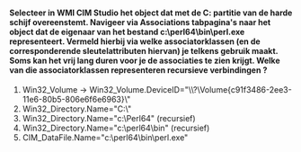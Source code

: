 #### Selecteer in WMI CIM Studio het object dat met de C: partitie van de harde schijf overeenstemt. Navigeer via Associations tabpagina's naar het object dat de eigenaar van het bestand c:\perl64\bin\perl.exe representeert. Vermeld hierbij via welke associatorklassen (en de corresponderende sleutelattributen hiervan) je telkens gebruik maakt. Soms kan het vrij lang duren voor je de associaties te zien krijgt. Welke van die associatorklassen representeren recursieve verbindingen ?


1. Win32_Volume -> Win32_Volume.DeviceID="\\\\?\\Volume{c91f3486-2ee3-11e6-80b5-806e6f6e6963}\\"
2. Win32_Directory.Name="C:\\" 
3. Win32_Directory.Name="c:\\Perl64" (recursief)
4. Win32_Directory.Name="c:\\perl64\\bin" (recursief)
5. CIM_DataFile.Name="c:\\perl64\\bin\\perl.exe"